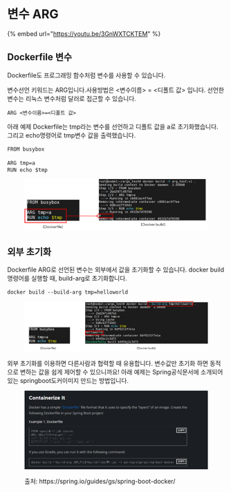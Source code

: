 # 변수 ARG

{% embed url="https://youtu.be/3GnWXTCKTEM" %}

## Dockerfile 변수

Dockerfile도 프로그래밍 함수처럼 변수를 사용할 수 있습니다.



변수선언 키워드는 ARG입니다.사용방법은 <변수이름> = <디폴트 값> 입니다. 선언한 변수는 리눅스 변수처럼 달러로 접근할 수 있습니다.

```docker
ARG <변수이름>=<디폴트 값>
```



아래 예제 Dockerfile는 tmp라는 변수를 선언하고 디폴트 값을 a로 초기화했습니다. 그리고 echo명령어로 tmp변수 값을 출력했습니다.

```docker
FROM busybox
 
ARG tmp=a
RUN echo $tmp
```

<figure><img src="../.gitbook/assets/image (4) (1) (1) (1).png" alt=""><figcaption></figcaption></figure>



## 외부 초기화

Dockerfile ARG로 선언된 변수는 외부에서 값을 초기화할 수 있습니다. docker build명령어를 실행할 때, build-arg로 초기화합니다.

```shell
docker build --build-arg tmp=helloworld
```

<figure><img src="../.gitbook/assets/image (27).png" alt=""><figcaption></figcaption></figure>



외부 초기화를 이용하면 다른사람과 협력할 때 유용합니다. 변수값만 초기화 하면 동적으로 변하는 값을 쉽게 제어할 수 있으니까요! 아래 예제는 Spring공식문서에 소개되어 있는 springboot도커이미지 만드는 방법입니다.

<figure><img src="../.gitbook/assets/image (9) (1).png" alt=""><figcaption><p>출처: https://spring.io/guides/gs/spring-boot-docker/</p></figcaption></figure>
